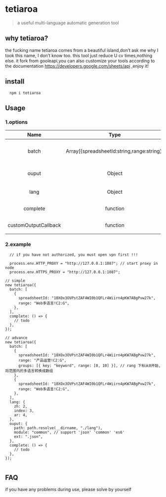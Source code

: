 # tetiaroa

> a useful multi-language automatic generation tool

## why tetiaroa?

the fucking name tetiaroa comes from a beautiful island,don’t ask me why I took this name, I don’t know too. this tool just reduce U cv times,nothing else. it fork from gooleapi,you can also customize your tools according to the documentation https://developers.google.com/sheets/api ,enjoy it!

## install

```
  npm i tetiaroa
```

## Usage

### 1.options

|         Name         |                    Type                    |                                  Default                                  |           Description            |
| :------------------: | :----------------------------------------: | :-----------------------------------------------------------------------: | :------------------------------: |
|        batch         | Array[{spreadsheetId:string,range:string}] |                                     /                                     | 文档 id 与该文档下的某个区间区域 |
|        ouput         |                   Object                   | {path:path.resolve(process.cwd(), "./lang"), module: "common",ext: ".js"} |       输出文件的路径与格式       |
|         lang         |                   Object                   |                           {zh: 2,en: 3,ar: 4,}                            |          多语言对应的行          |
|       complete       |                  function                  |                                     /                                     |          事件完成的回调          |
| customOutputCallback |                  function                  |                                     /                                     |          自定义数据转换          |

### 2.example

```
  // if you have not authorized, you must open vpn first !!!

  process.env.HTTP_PROXY = "http://127.0.0.1:1087"; // start proxy in node
  process.env.HTTPS_PROXY = "http://127.0.0.1:1087";
```

```
// simple
new tetiaroa({
  batch: [
    {
      spreadsheetId: "18XOx3OVPstZAF4WI0b1QFLr4Wiirn4pKW7ABgPvw27k",
      range: "Web多语言!C2:G",
    },
  ],
  complete: () => {
    // todo
  },
});

```

```
// advance
new tetiaroa({
  batch: [
    {
      spreadsheetId: "18XOx3OVPstZAF4WI0b1QFLr4Wiirn4pKW7ABgPvw27k",
      range: "产品运营!C2:G",
      groups: [{ key: "keyword", range: [0, 10] }], // rang 下标从0开始,将范围内的多语言转换成数组
    },
    {
      spreadsheetId: "18XOx3OVPstZAF4WI0b1QFLr4Wiirn4pKW7ABgPvw27k",
      range: "Web多语言!C2:G",
    },
  ],
  lang: {
    zh: 2,
    index: 3,
    ar: 4,
  },
  ouput: {
    path: path.resolve(__dirname, "./lang"),
    module: "common", // support 'json' 'common' 'es6'
    ext: ".json",
  },
  complete: () => {
    // todo
  },
});


```

## FAQ

if you have any problems during use, please solve by yourself
